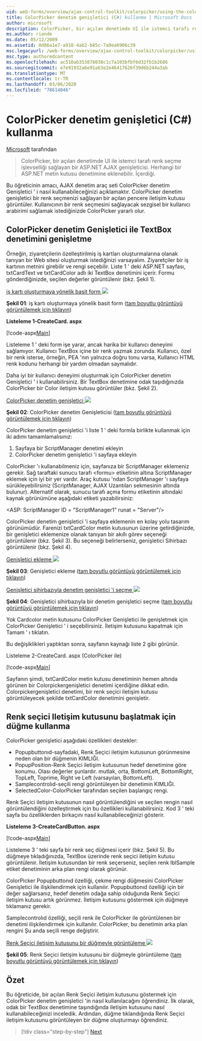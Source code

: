 ```yaml
---
uid: web-forms/overview/ajax-control-toolkit/colorpicker/using-the-colorpicker-control-extender-cs
title: ColorPicker denetim genişletici (C#) kullanma | Microsoft Docs
author: microsoft
description: ColorPicker, bir açılan denetimde UI ile istemci tarafı renk seçme işlevselliği sağlayan bir ASP.NET AJAX genişleticisi. Herhangi bir ASP.NET bağlanabilir...
ms.author: riande
ms.date: 05/12/2009
ms.assetid: 0d86a1e7-a910-4ab2-b85c-7a9ea6906c39
msc.legacyurl: /web-forms/overview/ajax-control-toolkit/colorpicker/using-the-colorpicker-control-extender-cs
msc.type: authoredcontent
ms.openlocfilehash: ac510ab353878038c1c7a103bfbf6d32fb1b2686
ms.sourcegitcommit: e7e91932a6e91a63e2e46417626f39d6b244a3ab
ms.translationtype: MT
ms.contentlocale: tr-TR
ms.lasthandoff: 03/06/2020
ms.locfileid: "78614046"
---
```

# <a name="using-the-colorpicker-control-extender-c"></a>ColorPicker denetim genişletici (C#) kullanma

[Microsoft](https://github.com/microsoft) tarafından

> ColorPicker, bir açılan denetimde UI ile istemci tarafı renk seçme işlevselliği sağlayan bir ASP.NET AJAX genişleticisi. Herhangi bir ASP.NET metin kutusu denetimine eklenebilir. İçerdiği.

Bu öğreticinin amacı, AJAX denetim araç seti ColorPicker denetim Genişletici ' i nasıl kullanabileceğinizi açıklamaktır. ColorPicker denetim genişletici bir renk seçmenizi sağlayan bir açılan pencere iletişim kutusu görüntüler. Kullanıcının bir renk seçmesini sağlayacak sezgisel bir kullanıcı arabirimi sağlamak istediğinizde ColorPicker yararlı olur.

## <a name="extending-a-textbox-control-with-the-colorpicker-control-extender"></a>ColorPicker denetim Genişletici ile TextBox denetimini genişletme

Örneğin, ziyaretçilerin özelleştirilmiş iş kartları oluşturmalarına olanak tanıyan bir Web sitesi oluşturmak istediğinizi varsayalım. Ziyaretçiler bir iş kartının metnini girebilir ve rengi seçebilir. Liste 1 ' deki ASP.NET sayfası, txtCardText ve txtCardColor adlı iki TextBox denetimini içerir. Formu gönderdiğinizde, seçilen değerler görüntülenir (bkz. Şekil 1).

[iş kartı oluşturmaya yönelik basit form ![](using-the-colorpicker-control-extender-cs/_static/image1.jpg)](using-the-colorpicker-control-extender-cs/_static/image1.png)

**Şekil 01**: iş kartı oluşturmaya yönelik basit form ([tam boyutlu görüntüyü görüntülemek için tıklayın](using-the-colorpicker-control-extender-cs/_static/image2.png))

**Listeleme 1-CreateCard. aspx**

[!code-aspx[Main](using-the-colorpicker-control-extender-cs/samples/sample1.aspx)]

Listeleme 1 ' deki form işe yarar, ancak harika bir kullanıcı deneyimi sağlamıyor. Kullanıcı TextBox içine bir renk yazmak zorunda. Kullanıcı, özel bir renk isterse, örneğin, PEA 'nın yalnızca doğru tonu varsa, Kullanıcı HTML renk kodunu herhangi bir yardım olmadan saymalıdır.

Daha iyi bir kullanıcı deneyimi oluşturmak için ColorPicker denetim Genişletici ' i kullanabilirsiniz. Bir TextBox denetimine odak taşıdığınızda ColorPicker bir Color iletişim kutusu görüntüler (bkz. Şekil 2).

[ColorPicker denetim genişletici ![](using-the-colorpicker-control-extender-cs/_static/image2.jpg)](using-the-colorpicker-control-extender-cs/_static/image3.png)

**Şekil 02**: ColorPicker denetim Genişleticisi ([tam boyutlu görüntüyü görüntülemek için tıklayın](using-the-colorpicker-control-extender-cs/_static/image4.png))

ColorPicker denetim genişletici 'i liste 1 ' deki formla birlikte kullanmak için iki adımı tamamlamalısınız:

1. Sayfaya bir ScriptManager denetimi ekleyin
2. ColorPicker denetim genişletici 'i sayfaya ekleyin

ColorPicker 'ı kullanabilmeniz için, sayfanıza bir ScriptManager eklemeniz gerekir. Sağ taraftaki sunucu tarafı &lt;formu&gt; etiketinin altına ScriptManager eklemek için iyi bir yer vardır. Araç kutusu 'ndan ScriptManager 'ı sayfaya sürükleyebilirsiniz (ScriptManager, AJAX Uzantıları sekmesinin altında bulunur). Alternatif olarak, sunucu tarafı açma formu etiketinin altındaki kaynak görünümüne aşağıdaki etiketi yazabilirsiniz:

&lt;ASP: ScriptManager ID = "ScriptManager1" runat = "Server"/&gt;

ColorPicker denetim genişletici 'i sayfaya eklemenin en kolay yolu tasarım görünümüdür. Farenizi txtCardColor metin kutusunun üzerine getirdiğinizde, bir genişletici eklemenize olanak tanıyan bir akıllı görev seçeneği görüntülenir (bkz. Şekil 3). Bu seçeneği belirlerseniz, genişletici Sihirbazı görüntülenir (bkz. Şekil 4).

[Genişletici ekleme ![](using-the-colorpicker-control-extender-cs/_static/image3.jpg)](using-the-colorpicker-control-extender-cs/_static/image5.png)

**Şekil 03**: Genişletici ekleme ([tam boyutlu görüntüyü görüntülemek için tıklayın](using-the-colorpicker-control-extender-cs/_static/image6.png))

[Genişletici sihirbazıyla denetim genişletici 'i seçme ![](using-the-colorpicker-control-extender-cs/_static/image4.jpg)](using-the-colorpicker-control-extender-cs/_static/image7.png)

**Şekil 04**: Genişletici sihirbazıyla bir denetim genişletici seçme ([tam boyutlu görüntüyü görüntülemek için tıklayın](using-the-colorpicker-control-extender-cs/_static/image8.png))

Yok Cardcolor metin kutusunu ColorPicker Genişletici ile genişletmek için ColorPicker Genişletici ' i seçebilirsiniz. İletişim kutusunu kapatmak için Tamam ' ı tıklatın.

Bu değişiklikleri yaptıktan sonra, sayfanın kaynağı liste 2 gibi görünür.

Listeleme 2-CreateCard. aspx (ColorPicker ile)

[!code-aspx[Main](using-the-colorpicker-control-extender-cs/samples/sample2.aspx)]

Sayfanın şimdi, txtCardColor metin kutusu denetiminin hemen altında görünen bir Colorpickergenişletici denetimi içerdiğine dikkat edin. Colorpickergenişletici denetimi, bir renk seçici iletişim kutusu görüntüleyecek şekilde txtCardColor denetimini genişletir.

## <a name="using-a-button-to-launch-the-color-picker-dialog"></a>Renk seçici Iletişim kutusunu başlatmak için düğme kullanma

ColorPicker genişletici aşağıdaki özellikleri destekler:

- Popupbuttonıd-sayfadaki, Renk Seçici iletişim kutusunun görünmesine neden olan bir düğmenin KIMLIĞI.
- PopupPosition-Renk Seçici iletişim kutusunun hedef denetimine göre konumu. Olası değerler şunlardır. mutlak, orta, BottomLeft, BottomRight, TopLeft, Toprime, Right ve Left (varsayılan, BottomLeft).
- Samplecontrolıd-seçili rengi görüntüleyen bir denetimin KIMLIĞI.
- SelectedColor-ColorPicker tarafından seçilen başlangıç rengi.

Renk Seçici iletişim kutusunun nasıl görüntülendiğini ve seçilen rengin nasıl görüntülendiğini özelleştirmek için bu özellikleri kullanabilirsiniz. Kod 3 ' teki sayfa bu özelliklerden birkaçını nasıl kullanabileceğinizi gösterir.

**Listeleme 3-CreateCardButton. aspx**

[!code-aspx[Main](using-the-colorpicker-control-extender-cs/samples/sample3.aspx)]

Listeleme 3 ' teki sayfa bir renk seç düğmesi içerir (bkz. Şekil 5). Bu düğmeye tıkladığınızda, TextBox üzerinde renk seçici iletişim kutusu görüntülenir. İletişim kutusundan bir renk seçerseniz, seçilen renk lblSample etiket denetiminin arka plan rengi olarak görünür.

ColorPicker Popupbuttonıd özelliği, çekme rengi düğmesini ColorPicker Genişletici ile ilişkilendirmek için kullanılır. Popupbuttonıd özelliği için bir değer sağlarsanız, hedef denetim odağa sahip olduğunda Renk Seçici iletişim kutusu artık görünmez. İletişim kutusunu göstermek için düğmeye tıklamanız gerekir.

Samplecontrolıd özelliği, seçili renk ile ColorPicker ile görüntülenen bir denetimi ilişkilendirmek için kullanılır. ColorPicker, bu denetimin arka plan rengini Şu anda seçili renge değiştirir.

[Renk Seçici iletişim kutusunu bir düğmeyle görüntüleme ![](using-the-colorpicker-control-extender-cs/_static/image5.jpg)](using-the-colorpicker-control-extender-cs/_static/image9.png)

**Şekil 05**: Renk Seçici iletişim kutusunu bir düğmeyle görüntüleme ([tam boyutlu görüntüyü görüntülemek için tıklayın](using-the-colorpicker-control-extender-cs/_static/image10.png))

## <a name="summary"></a>Özet

Bu öğreticide, bir açılan Renk Seçici iletişim kutusunu göstermek için ColorPicker denetim genişletici 'in nasıl kullanılacağını öğrendiniz. İlk olarak, odak bir TextBox denetimine taşındığında iletişim kutusunu nasıl kullanabileceğinizi inceledik. Ardından, düğme tıklandığında Renk Seçici iletişim kutusunu görüntüleyen bir düğme oluşturmayı öğrendiniz.

> [!div class="step-by-step"]
> [Next](using-the-colorpicker-control-extender-vb.md)

